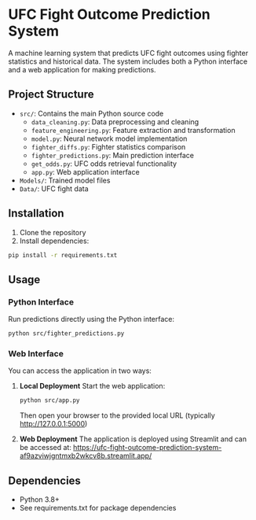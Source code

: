 # UFC Fight Outcome Prediction System

A machine learning system that predicts UFC fight outcomes using fighter statistics and historical data. The system includes both a Python interface and a web application for making predictions.

## Project Structure

- `src/`: Contains the main Python source code
  - `data_cleaning.py`: Data preprocessing and cleaning
  - `feature_engineering.py`: Feature extraction and transformation
  - `model.py`: Neural network model implementation
  - `fighter_diffs.py`: Fighter statistics comparison
  - `fighter_predictions.py`: Main prediction interface
  - `get_odds.py`: UFC odds retrieval functionality
  - `app.py`: Web application interface
- `Models/`: Trained model files
- `Data/`: UFC fight data

## Installation

1. Clone the repository
2. Install dependencies:
```bash
pip install -r requirements.txt
```

## Usage

### Python Interface
Run predictions directly using the Python interface:
```bash
python src/fighter_predictions.py
```

### Web Interface
You can access the application in two ways:

1. **Local Deployment**
   Start the web application:
   ```bash
   python src/app.py
   ```
   Then open your browser to the provided local URL (typically http://127.0.0.1:5000)

2. **Web Deployment**
   The application is deployed using Streamlit and can be accessed at:
   https://ufc-fight-outcome-prediction-system-af9azviwjgntmxb2wkcv8b.streamlit.app/

## Dependencies

- Python 3.8+
- See requirements.txt for package dependencies